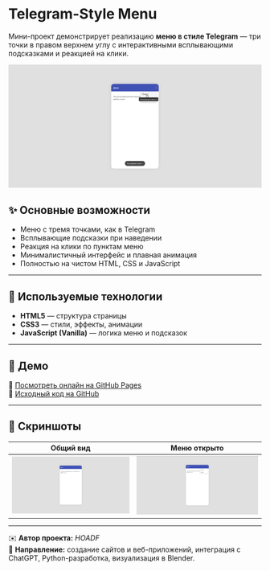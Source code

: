 # Telegram-Style Menu

Мини-проект демонстрирует реализацию **меню в стиле Telegram** — три точки в правом верхнем углу с интерактивными всплывающими подсказками и реакцией на клики.

![Превью проекта](preview.jpg)

## ✨ Основные возможности

- Меню с тремя точками, как в Telegram  
- Всплывающие подсказки при наведении  
- Реакция на клики по пунктам меню  
- Минималистичный интерфейс и плавная анимация  
- Полностью на чистом HTML, CSS и JavaScript  

---

## 🧰 Используемые технологии

- **HTML5** — структура страницы  
- **CSS3** — стили, эффекты, анимации  
- **JavaScript (Vanilla)** — логика меню и подсказок  

---

## 🚀 Демо

🔗 [Посмотреть онлайн на GitHub Pages](https://hoadf.github.io/telegram-style-menu/)  
💾 [Исходный код на GitHub](https://github.com/hoadf/telegram-style-menu)

---

## 📸 Скриншоты

| Общий вид | Меню открыто |
|--------------|------------------------|
| ![Меню](screenshot3.jpg) | ![Подсказка](screenshot2.jpg) |

---
✉️ **Автор проекта:** *HOADF*  
💬 **Направление:** создание сайтов и веб-приложений, интеграция с ChatGPT, Python-разработка, визуализация в Blender.
